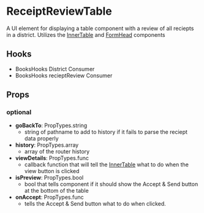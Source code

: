 # ReceiptReviewTable

A UI element for displaying a table component with a review of all reciepts in a district. Utilizes the [InnerTable](https://github.com/pay-theory/pay-theory-ui/tree/master/src/common/InnerTable) and [FormHead](https://github.com/pay-theory/pay-theory-ui/tree/master/src/common/FormHead) components

## Hooks

-   BooksHooks District Consumer
-   BooksHooks recieptReview Consumer

## Props

### optional

-   **goBackTo**: PropTypes.string
    -   string of pathname to add to history if it fails to parse the reciept data properly
-   **history**: PropTypes.array
    -   array of the router history
-   **viewDetails**: PropTypes.func
    -   callback function that will tell the [InnerTable](https://github.com/pay-theory/pay-theory-ui/tree/master/src/common/InnerTable) what to do when the view button is clicked
-   **isPreview**: PropTypes.bool
    -   bool that tells component if it should show the Accept & Send button at the bottom of the table
-   **onAccept**: PropTypes.func
    -   tells the Accept & Send button what to do when clicked.
